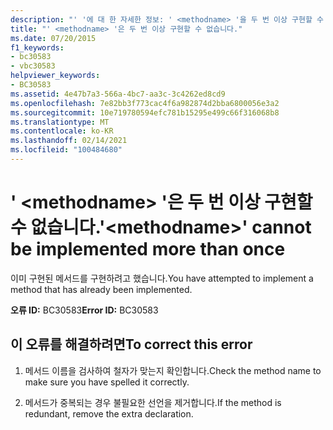 ```yaml
---
description: "' '에 대 한 자세한 정보: ' <methodname> '을 두 번 이상 구현할 수 없습니다."
title: "' <methodname> '은 두 번 이상 구현할 수 없습니다."
ms.date: 07/20/2015
f1_keywords:
- bc30583
- vbc30583
helpviewer_keywords:
- BC30583
ms.assetid: 4e47b7a3-566a-4bc7-aa3c-3c4262ed8cd9
ms.openlocfilehash: 7e82bb3f773cac4f6a982874d2bba6800056e3a2
ms.sourcegitcommit: 10e719780594efc781b15295e499c66f316068b8
ms.translationtype: MT
ms.contentlocale: ko-KR
ms.lasthandoff: 02/14/2021
ms.locfileid: "100484680"
---
```

# <a name="methodname-cannot-be-implemented-more-than-once"></a><span data-ttu-id="f57b4-103">' \<methodname> '은 두 번 이상 구현할 수 없습니다.</span><span class="sxs-lookup"><span data-stu-id="f57b4-103">'\<methodname>' cannot be implemented more than once</span></span>

<span data-ttu-id="f57b4-104">이미 구현된 메서드를 구현하려고 했습니다.</span><span class="sxs-lookup"><span data-stu-id="f57b4-104">You have attempted to implement a method that has already been implemented.</span></span>  
  
 <span data-ttu-id="f57b4-105">**오류 ID:** BC30583</span><span class="sxs-lookup"><span data-stu-id="f57b4-105">**Error ID:** BC30583</span></span>  
  
## <a name="to-correct-this-error"></a><span data-ttu-id="f57b4-106">이 오류를 해결하려면</span><span class="sxs-lookup"><span data-stu-id="f57b4-106">To correct this error</span></span>  
  
1. <span data-ttu-id="f57b4-107">메서드 이름을 검사하여 철자가 맞는지 확인합니다.</span><span class="sxs-lookup"><span data-stu-id="f57b4-107">Check the method name to make sure you have spelled it correctly.</span></span>  
  
2. <span data-ttu-id="f57b4-108">메서드가 중복되는 경우 불필요한 선언을 제거합니다.</span><span class="sxs-lookup"><span data-stu-id="f57b4-108">If the method is redundant, remove the extra declaration.</span></span>
